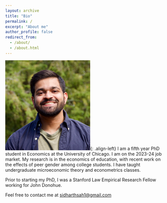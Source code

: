 ```yaml
---
layout: archive
title: "Bio"
permalink: /
excerpt: "About me"
author_profile: false
redirect_from: 
  - /about/
  - /about.html
---
```

<img src="images/pic.jpeg" alt="Photo" width="270" title="Photo">{: .align-left}
I am a fifth year PhD student in Economics at the University of Chicago. I am on the 2023-24 job market. My research is in the economics of education, with recent work on the effects of peer gender among college students. I have taught undergraduate microeconomic theory and econometrics classes.

Prior to starting my PhD, I was a Stanford Law Empirical Research Fellow working for John Donohue.

Feel free to contact me at sidharthsah1@gmail.com